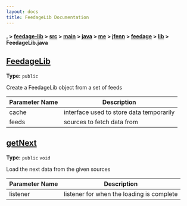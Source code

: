 ```yaml
---
layout: docs
title: FeedageLib Documentation
---
```

#### [.](./../../../../../../../../index) > [feedage-lib](./../../../../../../../index) > [src](./../../../../../../index) > [main](./../../../../../index) > [java](./../../../../index) > [me](./../../../index) > [jfenn](./../../index) > [feedage](./../index) > [lib](./index) > **FeedageLib.java**

## [FeedageLib](https://github.com/fennifith/Feedage/blob/master/feedage-lib/src/main/java/me/jfenn/feedage/lib/FeedageLib.java#L21)

**Type:** `public`

Create a FeedageLib object from a set of feeds 





|Parameter Name|Description|
|-----|-----|
|cache|interface used to store data temporarily|
|feeds|sources to fetch data from  |








## [getNext](https://github.com/fennifith/Feedage/blob/master/feedage-lib/src/main/java/me/jfenn/feedage/lib/FeedageLib.java#L35)

**Type:** `public` `void`

Load the next data from the given sources 





|Parameter Name|Description|
|-----|-----|
|listener|listener for when the loading is complete  |








